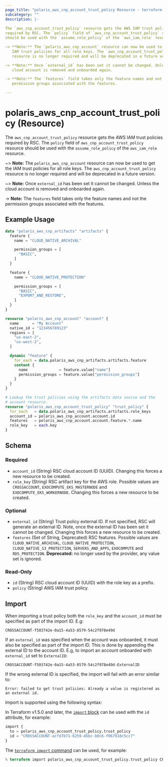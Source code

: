 ```yaml
---
page_title: "polaris_aws_cnp_account_trust_policy Resource - terraform-provider-polaris"
subcategory: ""
description: |-
  
The `aws_cnp_account_trust_policy` resource gets the AWS IAM trust policies
required by RSC. The `policy` field of `aws_cnp_account_trust_policy` resource
should be used with the `assume_role_policy` of the `aws_iam_role` resource.

~> **Note:** The `polaris_aws_cnp_account` resource can now be used to get the
   IAM trust policies for all role keys. The `aws_cnp_account_trust_policy`
   resource is no longer required and will be deprecated in a future version.

~> **Note:** Once `external_id` has been set it cannot be changed. Unless the
   cloud account is removed and onboarded again.

-> **Note:** The `features` field takes only the feature names and not the
   permission groups associated with the features.

---
```


# polaris_aws_cnp_account_trust_policy (Resource)


The `aws_cnp_account_trust_policy` resource gets the AWS IAM trust policies
required by RSC. The `policy` field of `aws_cnp_account_trust_policy` resource
should be used with the `assume_role_policy` of the `aws_iam_role` resource.

~> **Note:** The `polaris_aws_cnp_account` resource can now be used to get the
   IAM trust policies for all role keys. The `aws_cnp_account_trust_policy`
   resource is no longer required and will be deprecated in a future version.

~> **Note:** Once `external_id` has been set it cannot be changed. Unless the
   cloud account is removed and onboarded again.

-> **Note:** The `features` field takes only the feature names and not the
   permission groups associated with the features.



## Example Usage

```terraform
data "polaris_aws_cnp_artifacts" "artifacts" {
  feature {
    name = "CLOUD_NATIVE_ARCHIVAL"

    permission_groups = [
      "BASIC",
    ]
  }

  feature {
    name = "CLOUD_NATIVE_PROTECTION"

    permission_groups = [
      "BASIC",
      "EXPORT_AND_RESTORE",
    ]
  }
}

resource "polaris_aws_cnp_account" "account" {
  name      = "My Account"
  native_id = "123456789123"
  regions = [
    "us-east-2",
    "us-west-2",
  ]

  dynamic "feature" {
    for_each = data.polaris_aws_cnp_artifacts.artifacts.feature
    content {
      name              = feature.value["name"]
      permission_groups = feature.value["permission_groups"]
    }
  }
}

# Lookup the trust policies using the artifacts data source and the
# account resource.
resource "polaris_aws_cnp_account_trust_policy" "trust_policy" {
  for_each   = data.polaris_aws_cnp_artifacts.artifacts.role_keys
  account_id = polaris_aws_cnp_account.account.id
  features   = polaris_aws_cnp_account.account.feature.*.name
  role_key   = each.key
}
```


## Schema

### Required

- `account_id` (String) RSC cloud account ID (UUID). Changing this forces a new resource to be created.
- `role_key` (String) RSC artifact key for the AWS role. Possible values are `CROSSACCOUNT`, `EXOCOMPUTE_EKS_MASTERNODE` and `EXOCOMPUTE_EKS_WORKERNODE`. Changing this forces a new resource to be created.

### Optional

- `external_id` (String) Trust policy external ID. If not specified, RSC will generate an external ID. Note, once the external ID has been set it cannot be changed. Changing this forces a new resource to be created.
- `features` (Set of String, Deprecated) RSC features. Possible values are `CLOUD_NATIVE_ARCHIVAL`, `CLOUD_NATIVE_PROTECTION`, `CLOUD_NATIVE_S3_PROTECTION`, `SERVERS_AND_APPS`, `EXOCOMPUTE` and `RDS_PROTECTION`. **Deprecated:** no longer used by the provider, any value set is ignored.

### Read-Only

- `id` (String) RSC cloud account ID (UUID) with the role key as a prefix.
- `policy` (String) AWS IAM trust policy.

## Import

When importing a trust policy both the `role_key` and the `account_id` must be specified as part of the import ID. E.g:
```text
CROSSACCOUNT-f503742e-0a15-4a53-8579-54c2f978e49d
```

If an `external_id` was specified when the account was onboarded, it must also be specified as part of the import ID.
This is done by appending the external ID to the account ID. E.g, to import an account onboarded with `external_id` set
to `ExternalID`:
```text
CROSSACCOUNT-f503742e-0a15-4a53-8579-54c2f978e49d-ExternalID
```

If the wrong external ID is specified, the import will fail with an error similar to:
```text
Error: failed to get trust policies: Already a value is registered as an external id.
```

Import is supported using the following syntax:


In Terraform v1.5.0 and later, the [`import` block](https://developer.hashicorp.com/terraform/language/import) can be used with the `id` attribute, for example:

```terraform
import {
  to = polaris_aws_cnp_account_trust_policy.trust_policy
  id = "CROSSACCOUNT-acfd7b71-6259-45bc-b0c6-f067918c5cc7"
}
```



The [`terraform import` command](https://developer.hashicorp.com/terraform/cli/commands/import) can be used, for example:

```terraform
% terraform import polaris_aws_cnp_account_trust_policy.trust_policy CROSSACCOUNT-acfd7b71-6259-45bc-b0c6-f067918c5cc7
```


